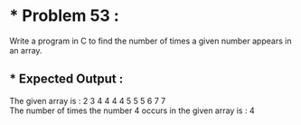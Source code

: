 # * Problem 53 :

Write a program in C to find the number of times a given number appears in an array.  

## * Expected Output :  

The given array is : 2 3 4 4 4 4 5 5 5 6 7 7  
The number of times the number 4 occurs in the given array is : 4  
